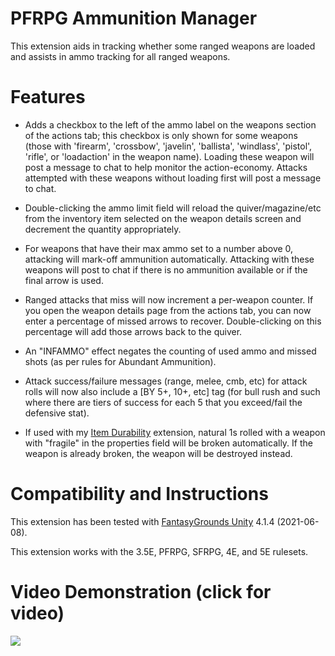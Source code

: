 # PFRPG Ammunition Manager
This extension aids in tracking whether some ranged weapons are loaded and assists in ammo tracking for all ranged weapons.

# Features
* Adds a checkbox to the left of the ammo label on the weapons section of the actions tab; this checkbox is only shown for some weapons (those with 'firearm', 'crossbow', 'javelin', 'ballista', 'windlass', 'pistol', 'rifle', or 'loadaction' in the weapon name). Loading these weapon will post a message to chat to help monitor the action-economy. Attacks attempted with these weapons without loading first will post a message to chat.

* Double-clicking the ammo limit field will reload the quiver/magazine/etc from the inventory item selected on the weapon details screen and decrement the quantity appropriately.

* For weapons that have their max ammo set to a number above 0, attacking will mark-off ammunition automatically. Attacking with these weapons will post to chat if there is no ammunition available or if the final arrow is used.

* Ranged attacks that miss will now increment a per-weapon counter. If you open the weapon details page from the actions tab, you can now enter a percentage of missed arrows to recover. Double-clicking on this percentage will add those arrows back to the quiver.

* An "INFAMMO" effect negates the counting of used ammo and missed shots (as per rules for Abundant Ammunition).

* Attack success/failure messages (range, melee, cmb, etc) for attack rolls will now also include a [BY 5+, 10+, etc] tag (for bull rush and such where there are tiers of success for each 5 that you exceed/fail the defensive stat).

* If used with my [Item Durability](https://github.com/bmos/FG-PFRPG-Item-Durability) extension, natural 1s rolled with a weapon with "fragile" in the properties field will be broken automatically. If the weapon is already broken, the weapon will be destroyed instead.

# Compatibility and Instructions
This extension has been tested with [FantasyGrounds Unity](https://www.fantasygrounds.com/home/FantasyGroundsUnity.php) 4.1.4 (2021-06-08).

This extension works with the 3.5E, PFRPG, SFRPG, 4E, and 5E rulesets.

# Video Demonstration (click for video)
[<img src="https://i.ytimg.com/vi_webp/RAzqDLXPidA/hqdefault.webp">](https://www.youtube.com/watch?v=RAzqDLXPidA)
